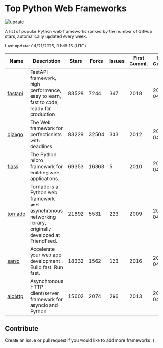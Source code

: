 # Top Python Web Frameworks

[![update](https://github.com/sunnysid3up/python-web-frameworks/actions/workflows/update.yml/badge.svg)](https://github.com/sunnysid3up/python-web-frameworks/actions/workflows/update.yml)

A list of popular Python web frameworks ranked by the number of GitHub stars, automatically updated every week.

Last update: 04/21/2025, 01:48:15 (UTC)

| Name          | Description          | Stars                     | Forks          | Issues               | First Commit        | Last Commit         |
|---------------|----------------------|---------------------------|----------------|----------------------|---------------------|---------------------|
| [fastapi](https://github.com/fastapi/fastapi) | FastAPI framework, high performance, easy to learn, fast to code, ready for production | 83528 | 7244 | 347 | 2018 | 2025-04-21 |
| [django](https://github.com/django/django) | The Web framework for perfectionists with deadlines. | 83229 | 32504 | 333 | 2012 | 2025-04-21 |
| [flask](https://github.com/pallets/flask) | The Python micro framework for building web applications. | 69353 | 16363 | 5 | 2010 | 2025-04-21 |
| [tornado](https://github.com/tornadoweb/tornado) | Tornado is a Python web framework and asynchronous networking library, originally developed at FriendFeed. | 21892 | 5531 | 223 | 2009 | 2025-04-20 |
| [sanic](https://github.com/sanic-org/sanic) |  Accelerate your web app development . Build fast. Run fast. | 18332 | 1562 | 123 | 2016 | 2025-04-20 |
| [aiohttp](https://github.com/aio-libs/aiohttp) | Asynchronous HTTP client/server framework for asyncio and Python | 15602 | 2074 | 266 | 2013 | 2025-04-20 |

## Contribute 

Create an issue or pull request if you would like to add more frameworks :)